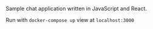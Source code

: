 Sample chat application written in JavaScript and React.

Run with `docker-compose up` view at `localhost:3000`